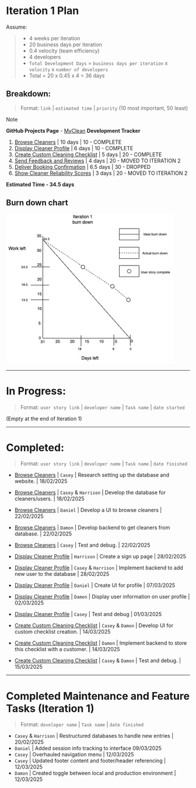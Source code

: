 # Iteration 1 Plan

Assume:
> - 4 weeks per iteration  
> - 20 business days per iteration  
> - 0.4 velocity (team efficiency)  
> - 4 developers  
> - `Total Development Days` = `business days per iteration` x `velocity` x `number of developers`  
> - Total = 20 x 0.45 x 4 = 36 days  

## Breakdown:
> Format: `link` | `estimated time` | `priority` (10 most important, 50 least)

> [!Note]
> **GitHub Projects Page** - [MyClean](https://github.com/users/Casey-Summers/projects/1) **Development Tracker**

1. [Browse Cleaners](/user_stories/user_story_browse_cleaners.md) | 10 days | 10 - COMPLETE  
2. [Display Cleaner Profile](/user_stories/user_story_create_cleaner_profile.md) | 6 days | 10 - COMPLETE  
3. [Create Custom Cleaning Checklist](/user_stories/user_story_custom_cleaning_checklist.md) | 5 days | 20 - COMPLETE  
4. [Send Feedback and Reviews](/user_stories/user_story_customer_feedback.md) | 4 days | 20 - MOVED TO ITERATION 2  
5. [Deliver Booking Confirmation](/user_stories/user_story_booking_confirmation.md) | 6.5 days | 30 - DROPPED  
6. [Show Cleaner Reliability Scores](/user_stories/user_story_reliability_scores.md) | 3 days | 20 - MOVED TO ITERATION 2  

**Estimated Time - 34.5 days**

## Burn down chart
![Burn down chart](/iterations/images/iteration_1_burn_down_1.jpg)

---

# In Progress:
> Format: `user story link` | `developer name` | `Task name` | `date started`

(Empty at the end of Iteration 1)

---

# Completed:
> Format: `user story link` | `developer name` | `Task name` | `date finished`

* [Browse Cleaners](/user_stories/user_story_browse_cleaners.md) | `Casey` | Research setting up the database and website. | 18/02/2025  
* [Browse Cleaners](/user_stories/user_story_browse_cleaners.md) | `Casey` & `Harrison` | Develop the database for cleaners/users. | 18/02/2025  
* [Browse Cleaners](/user_stories/user_story_browse_cleaners.md) | `Daniel` | Develop a UI to browse cleaners | 22/02/2025  
* [Browse Cleaners](/user_stories/user_story_browse_cleaners.md) | `Damon` | Develop backend to get cleaners from database. | 22/02/2025  
* [Browse Cleaners](/user_stories/user_story_browse_cleaners.md) | `Casey` | Test and debug. | 22/02/2025  

* [Display Cleaner Profile](/user_stories/user_story_create_cleaner_profile.md) | `Harrison` | Create a sign up page | 28/02/2025  
* [Display Cleaner Profile](/user_stories/user_story_create_cleaner_profile.md) | `Casey` & `Harrison` | Implement backend to add new user to the database | 28/02/2025  
* [Display Cleaner Profile](/user_stories/user_story_create_cleaner_profile.md) | `Daniel` | Create UI for profile | 07/03/2025  
* [Display Cleaner Profile](/user_stories/user_story_create_cleaner_profile.md) | `Damon` | Display user information on user profile | 02/03/2025  
* [Display Cleaner Profile](/user_stories/user_story_create_cleaner_profile.md) | `Casey` | Test and debug | 01/03/2025  

* [Create Custom Cleaning Checklist](/user_stories/user_story_custom_cleaning_checklist.md) | `Casey` & `Damon` | Develop UI for custom checklist creation. | 14/03/2025  
* [Create Custom Cleaning Checklist](/user_stories/user_story_custom_cleaning_checklist.md) | `Damon` | Implement backend to store this checklist with a customer. | 14/03/2025  
* [Create Custom Cleaning Checklist](/user_stories/user_story_custom_cleaning_checklist.md) | `Casey` & `Damon` | Test and debug. | 15/03/2025  

---

# Completed Maintenance and Feature Tasks (Iteration 1)
> Format: `developer name` | `Task name` | `date finished`

* `Casey` & `Harrison` | Restructured databases to handle new entries | 20/02/2025
* `Daniel` | Added session info tracking to interface 09/03/2025
* `Casey` | Overhauled navigation menu | 12/03/2025  
* `Casey` | Updated footer content and footer/header referencing | 12/03/2025
* `Damon` | Created toggle between local and production environment | 12/03/2025
